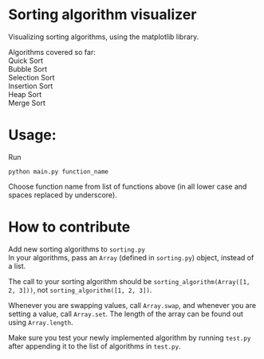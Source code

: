 # Sorting algorithm visualizer

Visualizing sorting algorithms, using the matplotlib library.

Algorithms covered so far:<br />
Quick Sort<br />
Bubble Sort<br />
Selection Sort<br />
Insertion Sort<br />
Heap Sort<br />
Merge Sort

# Usage:

Run

```python main.py function_name```

Choose function name from list of functions above (in all lower case and spaces replaced by underscore).

# How to contribute

Add new sorting algorithms to `sorting.py`  
In your algorithms, pass an `Array` (defined in `sorting.py`) object, instead of a list.  
  
The call to your sorting algorithm should be `sorting_algorithm(Array([1, 2, 3]))`, not `sorting_algorithm([1, 2, 3])`.  
  
Whenever you are swapping values, call `Array.swap`, and whenever you are setting a value, call `Array.set`.
The length of the array can be found out using `Array.length`.

Make sure you test your newly implemented algorithm by running `test.py` after appending it to the list of algorithms in `test.py`.

